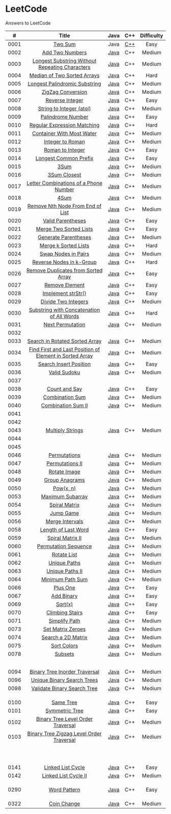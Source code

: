 # LeetCode
Answers to LeetCode

|  #   |                            Title                             |                             Java                             |                             C++                              | Difficulty |
| :--: | :----------------------------------------------------------: | :----------------------------------------------------------: | :----------------------------------------------------------: | :--------: |
| 0001 |      [Two Sum](https://leetcode.com/problems/two-sum/)       |                             Java                             | [C++](https://github.com/CarlBye/LeetCode/blob/master/src/0001_Two_Sum/two_sum.cpp) |    Easy    |
| 0002 | [Add Two Numbers](https://leetcode.com/problems/add-two-numbers/) | [Java](https://github.com/CarlBye/LeetCode/blob/master/src/0002_Add_Two_Numbers/add_two_numbers.java) |                             C++                              |   Medium   |
| 0003 | [Longest Substring Without Repeating Characters](https://leetcode.com/problems/longest-substring-without-repeating-characters/) | [Java](https://github.com/CarlBye/LeetCode/blob/master/src/0003_Longest_Substring_Without_Repeating_Characters/longest_substring_without_repeating_characters.java) |                             C++                              |   Medium   |
| 0004 | [Median of Two Sorted Arrays](https://leetcode.com/problems/median-of-two-sorted-arrays/) | [Java](https://github.com/CarlBye/LeetCode/blob/master/src/0004_Median_of_Two_Sorted_Arrays/median_of_two_sorted_arrays.java) |                             C++                              |    Hard    |
| 0005 | [Longest Palindromic Substring](https://leetcode.com/problems/longest-palindromic-substring/) | [Java](https://github.com/CarlBye/LeetCode/blob/master/src/0005_Longest_Palindromic_Substring/longest_palindromic_substring.java) |                             C++                              |   Medium   |
| 0006 | [ZigZag Conversion](https://leetcode.com/problems/zigzag-conversion/) | [Java](https://github.com/CarlBye/LeetCode/blob/master/src/0006_ZigZag_Conversion/zigzag_conversion.java) |                             C++                              |   Medium   |
| 0007 | [Reverse Integer](https://leetcode.com/problems/reverse-integer/) | [Java](https://github.com/CarlBye/LeetCode/blob/master/src/0007_Reverse_Integer/reverse_integer.java) |                             C++                              |    Easy    |
| 0008 | [String to Integer (atoi)](https://leetcode.com/problems/string-to-integer-atoi/) | [Java](https://github.com/CarlBye/LeetCode/blob/master/src/0008_String_to_Integer(atoi)/string_to_integer(atoi).java) |                             C++                              |   Medium   |
| 0009 | [Palindrome Number](https://leetcode.com/problems/palindrome-number/) | [Java](https://github.com/CarlBye/LeetCode/blob/master/src/0009_Palindrome_Number/palindrome_number.java) |                             C++                              |    Easy    |
| 0010 | [Regular Expression Matching](https://leetcode.com/problems/regular-expression-matching) | [Java](https://github.com/CarlBye/LeetCode/blob/master/src/0010_Regular_Expression_Matching/regular_expression_matching.java) |                             C++                              |    Hard    |
| 0011 | [Container With Most Water](https://leetcode.com/problems/queue-reconstruction-by-height/) | [Java](https://github.com/CarlBye/LeetCode/blob/master/src/0011_Container_With_Most_Water/container_with_most_water.java) |                             C++                              |   Medium   |
| 0012 | [Integer to Roman](https://leetcode.com/problems/integer-to-roman) | [Java](https://github.com/CarlBye/LeetCode/blob/master/src/0012_Integer_to_Roman/integer_to_roman.java) |                             C++                              |   Medium   |
| 0013 | [Roman to Integer](https://leetcode.com/problems/roman-to-integer/) | [Java](https://github.com/CarlBye/LeetCode/blob/master/src/0013_Roman_to_Integer/roman_to_integer.java) |                             C++                              |    Easy    |
| 0014 | [Longest Common Prefix](https://leetcode.com/problems/longest-common-prefix/) | [Java](https://github.com/CarlBye/LeetCode/blob/master/src/0014_Longest_Common_Prefix/longest_common_prefix.java) |                             C++                              |    Easy    |
| 0015 |         [3Sum](https://leetcode.com/problems/3sum/)          | [Java](https://github.com/CarlBye/LeetCode/blob/master/src/0015_3Sum/3Sum.java) |                             C++                              |   Medium   |
| 0016 | [3Sum Closest](https://leetcode.com/problems/3Sum-Closest/)  | [Java](https://github.com/CarlBye/LeetCode/blob/master/src/0016_3Sum_Closest/3sum_closest.java) |                             C++                              |   Medium   |
| 0017 | [Letter Combinations of a Phone Number](https://leetcode.com/problems/letter-combinations-of-a-phone-number/) | [Java](https://github.com/CarlBye/LeetCode/blob/master/src/0017_Letter_Combinations_of_a_Phone_Number/letter_combinations_of_a_phone_number.java) |                             C++                              |   Medium   |
| 0018 |         [4Sum](https://leetcode.com/problems/4sum/)          | [Java](https://github.com/CarlBye/LeetCode/blob/master/src/0018_4Sum/4Sum.java) |                             C++                              |   Medium   |
| 0019 | [Remove Nth Node From End of List](https://leetcode.com/problems/remove-nth-node-from-end-of-list/) | [Java](https://github.com/CarlBye/LeetCode/blob/master/src/0019_Remove_Nth_Node_From_End_of_List/remove_nth_node_from_end_of_list.java) |                             C++                              |   Medium   |
| 0020 | [Valid Parentheses](https://leetcode.com/problems/valid-parentheses/) | [Java](https://github.com/CarlBye/LeetCode/blob/master/src/0020_Valid_Parentheses/valid_parentheses.java) |                             C++                              |    Easy    |
| 0021 | [Merge Two Sorted Lists](https://leetcode.com/problems/merge-two-sorted-lists/) | [Java](https://github.com/CarlBye/LeetCode/blob/master/src/0021_Merge_Two_Sorted_Lists/merge_two_sorted_lists.java) |                             C++                              |    Easy    |
| 0022 | [Generate Parentheses](https://leetcode.com/problems/generate-parentheses/) | [Java](https://github.com/CarlBye/LeetCode/blob/master/src/0022_Generate_Parentheses/generate_parentheses.java) |                             C++                              |   Medium   |
| 0023 | [Merge k Sorted Lists](https://leetcode.com/problems/merge-k-sorted-lists/) | [Java](https://github.com/CarlBye/LeetCode/blob/master/src/0023_Merge_k_Sorted_Lists/merge_k_sorted_lists.java) |                             C++                              |    Hard    |
| 0024 | [Swap Nodes in Pairs](https://leetcode.com/problems/swap-nodes-in-pairs/) | [Java](https://github.com/CarlBye/LeetCode/blob/master/src/0024_Swap_Nodes_in_Pairs/swap_nodes_in_pairs.java) |                             C++                              |   Medium   |
| 0025 | [Reverse Nodes in k-Group](https://leetcode.com/problems/reverse-nodes-in-k-group) | [Java](https://github.com/CarlBye/LeetCode/blob/master/src/0025_Reverse_Nodes_in_k-Group/reverse_nodes_in_k-Group.java) |                             C++                              |    Hard    |
| 0026 | [Remove Duplicates from Sorted Array](https://leetcode.com/problems/remove-duplicates-from-sorted-array/) | [Java](https://github.com/CarlBye/LeetCode/blob/master/src/0026_Remove_Duplicates_from_Sorted_Array/remove_duplicates_from_sorted_array.java) |                             C++                              |    Easy    |
| 0027 | [Remove Element](https://leetcode.com/problems/remove-element/) | [Java](https://github.com/CarlBye/LeetCode/blob/master/src/0027_Remove_Element/remove_element.java) |                             C++                              |    Easy    |
| 0028 | [Implement strStr()](https://leetcode.com/problems/implement-strstr/) | [Java](https://github.com/CarlBye/LeetCode/blob/master/src/0028_Implement_strStr()/implement_strStr().java) |                             C++                              |    Easy    |
| 0029 | [Divide Two Integers](https://leetcode.com/problems/divide-two-integers/) | [Java](https://github.com/CarlBye/LeetCode/blob/master/src/0029_Divide_Two_Integers/divide_two_integers.java) |                             C++                              |   Medium   |
| 0030 | [Substring with Concatenation of All Words](https://leetcode.com/problems/substring-with-concatenation-of-all-words/) | [Java](https://github.com/CarlBye/LeetCode/blob/master/src/0030_Substring_with_Concatenation_of_All_Words/substring_with_concatenation_of_all_words.java) |                             C++                              |    Hard    |
| 0031 | [Next Permutation](https://leetcode.com/problems/next-permutation/) | [Java](https://github.com/CarlBye/LeetCode/blob/master/src/0031_Next_Permutation/next_permutation.java) |                             C++                              |   Medium   |
| 0032 |                                                              |                                                              |                                                              |            |
| 0033 | [Search in Rotated Sorted Array](https://leetcode.com/problems/search-in-rotated-sorted-array/) | [Java](https://github.com/CarlBye/LeetCode/blob/master/src/0033_Search_in_Rotated_Sorted_Array/search_in_rotated_sorted_array.java) |                             C++                              |   Medium   |
| 0034 | [Find First and Last Position of Element in Sorted Array](https://leetcode.com/problems/find-first-and-last-position-of-element-in-sorted-array/) | [Java](https://github.com/CarlBye/LeetCode/blob/master/src/0034_Find_First_and_Last_Position_of_Element_in_Sorted_Array/find_first_and_last_position_of_element_in_sorted_array.java) |                             C++                              |   Medium   |
| 0035 | [Search Insert Position](https://leetcode.com/problems/search-insert-position/) | [Java](https://github.com/CarlBye/LeetCode/blob/master/src/0035_Search_Insert_Position/search_insert_position.java) |                             C++                              |    Easy    |
| 0036 | [Valid Sudoku](https://leetcode.com/problems/valid-sudoku/)  | [Java](https://github.com/CarlBye/LeetCode/blob/master/src/0036_Valid_Sudoku/valid_sudoku.java) |                             C++                              |   Medium   |
| 0037 |                                                              |                                                              |                                                              |            |
| 0038 | [Count and Say](https://leetcode.com/problems/count-and-say/) | [Java](https://github.com/CarlBye/LeetCode/blob/master/src/0038_Count_and_Say/count_and_say.java) |                             C++                              |    Easy    |
| 0039 | [Combination Sum](https://leetcode.com/problems/combination-sum/) | [Java](https://github.com/CarlBye/LeetCode/blob/master/src/0039_Combination_Sum/combination_sum.java) |                             C++                              |   Medium   |
| 0040 | [Combination Sum II](https://leetcode.com/problems/combination-sum-ii/) | [Java](https://github.com/CarlBye/LeetCode/blob/master/src/0040_Combination_Sum_II/combination_sum_II.java) |                             C++                              |   Medium   |
| 0041 |                                                              |                                                              |                                                              |            |
| 0042 |                                                              |                                                              |                                                              |            |
| 0043 | [Multiply Strings](https://leetcode.com/problems/multiply-strings/) | [Java](https://github.com/CarlBye/LeetCode/blob/master/src/0043_Multiply_Strings/multiply_strings.java) |                             C++                              |   Medium   |
| 0044 |                                                              |                                                              |                                                              |            |
| 0045 |                                                              |                                                              |                                                              |            |
| 0046 | [Permutations](https://leetcode.com/problems/permutations/)  | [Java](https://github.com/CarlBye/LeetCode/blob/master/src/0046_Permutations/permutations.java) |                             C++                              |   Medium   |
| 0047 | [Permutations II](https://leetcode.com/problems/permutations-ii/) | [Java](https://github.com/CarlBye/LeetCode/blob/master/src/0047_Permutations_II/permutations_II.java) |                             C++                              |   Medium   |
| 0048 | [Rotate Image](https://leetcode.com/problems/rotate-image/)  | [Java](https://github.com/CarlBye/LeetCode/blob/master/src/0048_Rotate_Image/rotate_image.java) |                             C++                              |   Medium   |
| 0049 | [Group Anagrams](https://leetcode.com/problems/group-anagrams/) | [Java](https://github.com/CarlBye/LeetCode/blob/master/src/0049_Group_Anagrams/group_anagrams.java) |                             C++                              |   Medium   |
| 0050 |      [Pow(x, n)](https://leetcode.com/problems/powx-n/)      | [Java](https://github.com/CarlBye/LeetCode/blob/master/src/0050_Pow(x%2C%20n)/pow(x%2C%20n).java) |                             C++                              |   Medium   |
| 0053 | [Maximum Subarray](https://leetcode.com/problems/maximum-subarray/) | [Java](https://github.com/CarlBye/LeetCode/blob/master/src/0053_Maximum_Subarray/maximum_subarray.java) |                             C++                              |   Medium   |
| 0054 | [Spiral Matrix](https://leetcode.com/problems/spiral-matrix/) | [Java](https://github.com/CarlBye/LeetCode/blob/master/src/0054_Spiral_Matrix/spiral_matrix.java) |                             C++                              |   Medium   |
| 0055 |    [Jump Game](https://leetcode.com/problems/jump-game/)     | [Java](https://github.com/CarlBye/LeetCode/blob/master/src/0055_Jump_Game/jump_game.java) |                             C++                              |   Medium   |
| 0056 | [Merge Intervals](https://leetcode.com/problems/merge-intervals/) | [Java](https://github.com/CarlBye/LeetCode/blob/master/src/0056_Merge_Intervals/merge_intervals.java) |                             C++                              |   Medium   |
| 0058 | [Length of Last Word](https://leetcode.com/problems/length-of-last-word/) | [Java](https://github.com/CarlBye/LeetCode/blob/master/src/0058_Length_of_Last_Word/length_of_last_word.java) |                             C++                              |    Easy    |
| 0059 | [Spiral Matrix II](https://leetcode.com/problem/spiral-matrix-ii/) | [Java](https://github.com/CarlBye/LeetCode/blob/master/src/0059_Spiral_Matrix_II/spiral_matrix_II.java) |                             C++                              |   Medium   |
| 0060 | [Permutation Sequence](https://leetcode.com/problems/permutation-sequence/) | [Java](https://github.com/CarlBye/LeetCode/blob/master/src/0060_Permutation_Sequence/permutation_sequence.java) |                             C++                              |   Medium   |
| 0061 |  [Rotate List](https://leetcode.com/problems/rotate-list/)   | [Java](https://github.com/CarlBye/LeetCode/blob/master/src/0061_Rotate_List/rotate_list.java) |                             C++                              |   Medium   |
| 0062 | [Unique Paths](https://leetcode-cn.com/problems/unique-paths/) | [Java](https://github.com/CarlBye/LeetCode/blob/master/src/0062_Unique_Paths/unique_paths.java) |                             C++                              |   Medium   |
| 0063 | [Unique Paths II](https://leetcode-cn.com/problems/unique-paths-ii/) | [Java](https://github.com/CarlBye/LeetCode/blob/master/src/0063_Unique_Paths_II/unique_paths_II.java) |                             C++                              |   Medium   |
| 0064 | [Minimum Path Sum](https://leetcode-cn.com/problems/minimum-path-sum/) | [Java](https://github.com/CarlBye/LeetCode/blob/master/src/0064_Minimum_Path_Sum/minimum_path_sum.java) |                             C++                              |   Medium   |
| 0066 |    [Plus One](https://leetcode-cn.com/problems/plus-one/)    | [Java](https://github.com/CarlBye/LeetCode/blob/master/src/0066_Plus_One/plus_one) |                             C++                              |    Easy    |
| 0067 |  [Add Binary](https://leetcode-cn.com/problems/add-binary/)  | [Java](https://github.com/CarlBye/LeetCode/blob/master/src/0067_Add_Binary/add_binary) |                             C++                              |    Easy    |
| 0069 |      [Sqrt(x)](https://leetcode-cn.com/problems/sqrtx/)      | [Java](https://github.com/CarlBye/LeetCode/blob/master/src/0069_Sqrt_x/sqrt_x.java) |                             C++                              |    Easy    |
| 0070 | [Climbing Stairs](https://leetcode-cn.com/problems/climbing-stairs/) | [Java](https://github.com/CarlBye/LeetCode/blob/master/src/0070_Climbing_Stairs/climbing_stairs.java) |                             C++                              |    Easy    |
| 0071 | [Simplify Path](https://leetcode-cn.com/problems/simplify-path/) | [Java](https://github.com/CarlBye/LeetCode/blob/master/src/0071_Simplify_Path/simplify_path.java) |                             C++                              |   Medium   |
| 0073 | [Set Matrix Zeroes](https://leetcode-cn.com/problems/set-matrix-zeroes/) | [Java](https://github.com/CarlBye/LeetCode/blob/master/src/0073_Set_Matrix_Zeroes/set_matrix_zeroes.java) |                             C++                              |   Medium   |
| 0074 | [Search a 2D Matrix](https://leetcode-cn.com/problems/search-a-2d-matrix/) | [Java](https://github.com/CarlBye/LeetCode/blob/master/src/0074_Search_a_2D_Matrix/search_a_2D_matrix.java) |                             C++                              |   Medium   |
| 0075 | [Sort Colors](https://leetcode-cn.com/problems/sort-colors/) | [Java](https://github.com/CarlBye/LeetCode/blob/master/src/0075_Sort_Colors/sort_colors.java) |                             C++                              |   Medium   |
| 0078 |     [Subsets](https://leetcode-cn.com/problems/subsets/)     | [Java](https://github.com/CarlBye/LeetCode/blob/master/src/0078_Subsets/subsets.java) |                             C++                              |   Medium   |
|      |                                                              |                                                              |                                                              |            |
|      |                                                              |                                                              |                                                              |            |
|      |                                                              |                                                              |                                                              |            |
|      |                                                              |                                                              |                                                              |            |
|      |                                                              |                                                              |                                                              |            |
| 0094 | [Binary Tree Inorder Traversal](https://leetcode-cn.com/problems/binary-tree-inorder-traversal/) | [Java](https://github.com/CarlBye/LeetCode/blob/master/src/0094_Binary_Tree_Inorder_Traversal/binary_tree_inorder_traversal.java) |                             C++                              |   Medium   |
| 0096 | [Unique Binary Search Trees](https://leetcode-cn.com/problems/unique-binary-search-trees/) | [Java](https://github.com/CarlBye/LeetCode/blob/master/src/0096_Unique_Binary_Search_Trees/unique_binary_search_trees.java) |                             C++                              |   Medium   |
| 0098 | [Validate Binary Search Tree](https://leetcode-cn.com/problems/validate-binary-search-tree/) | [Java](https://github.com/CarlBye/LeetCode/blob/master/src/0098_Validate_Binary_Search_Tree/validate_binary_search_tree.java) |                             C++                              |   Medium   |
|      |                                                              |                                                              |                                                              |            |
|      |                                                              |                                                              |                                                              |            |
|      |                                                              |                                                              |                                                              |            |
| 0100 |   [Same Tree](https://leetcode-cn.com/problems/same-tree/)   | [Java](https://github.com/CarlBye/LeetCode/blob/master/src/0100_Same_Tree/same_tree.java) |                             C++                              |    Easy    |
| 0101 | [Symmetric Tree](https://leetcode-cn.com/problems/symmetric-tree/) | [Java](https://github.com/CarlBye/LeetCode/blob/master/src/0101_Symmetric_Tree/symmetric_tree.java) |                             C++                              |    Easy    |
| 0102 | [Binary Tree Level Order Traversal](https://leetcode-cn.com/problems/binary-tree-level-order-traversal/) | [Java](https://github.com/CarlBye/LeetCode/blob/master/src/0102_Binary_Tree_Level_Order_Traversal/binary_tree_level_order_traversal.java) |                             C++                              |   Medium   |
| 0103 | [Binary Tree Zigzag Level Order Traversal](https://leetcode-cn.com/problems/binary-tree-zigzag-level-order-traversal/) | [Java](https://github.com/CarlBye/LeetCode/blob/master/src/0103_Binary_Tree_Zigzag_Level_Order_Traversal/binary_tree_zigzag_level_order_traversal.java) |                             C++                              |   Medium   |
|      |                                                              |                                                              |                                                              |            |
|      |                                                              |                                                              |                                                              |            |
|      |                                                              |                                                              |                                                              |            |
|      |                                                              |                                                              |                                                              |            |
|      |                                                              |                                                              |                                                              |            |
|      |                                                              |                                                              |                                                              |            |
|      |                                                              |                                                              |                                                              |            |
|      |                                                              |                                                              |                                                              |            |
|      |                                                              |                                                              |                                                              |            |
|      |                                                              |                                                              |                                                              |            |
| 0141 | [Linked List Cycle](https://leetcode-cn.com/problems/linked-list-cycle/) | [Java](https://github.com/CarlBye/LeetCode/blob/master/src/0141_Linked_List_Cycle/linked_list_cycle.java) |                             C++                              |    Easy    |
| 0142 | [Linked List Cycle II](https://leetcode-cn.com/problems/linked-list-cycle-ii/) | [Java](https://github.com/CarlBye/LeetCode/blob/master/src/0142_Linked_List_Cycle_II/linked_list_cycle_II.java) |                             C++                              |   Medium   |
|      |                                                              |                                                              |                                                              |            |
|      |                                                              |                                                              |                                                              |            |
|      |                                                              |                                                              |                                                              |            |
| 0290 | [Word Pattern](https://leetcode-cn.com/problems/word-pattern/) | [Java](https://github.com/CarlBye/LeetCode/blob/master/src/0290_Word_Pattern/word_pattern.java) |                             C++                              |    Easy    |
|      |                                                              |                                                              |                                                              |            |
|      |                                                              |                                                              |                                                              |            |
|      |                                                              |                                                              |                                                              |            |
| 0322 |  [Coin Change](https://leetcode.com/problems/coin-change/)   | [Java](https://github.com/CarlBye/LeetCode/blob/master/src/0322_Coin_Change/coin_change.java) |                             C++                              |   Medium   |











